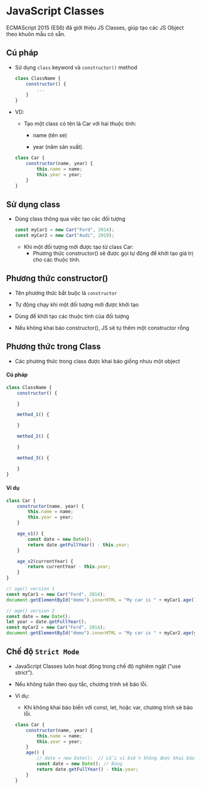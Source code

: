# JavaScript Classes
ECMAScript 2015 (ES6) đã giới thiệu JS Classes, giúp tạo các JS Object theo khuôn mẫu có sẵn.

## Cú pháp
- Sử dụng `class` keyword và `constructor()` method

    ```javascript
    class ClassName {
        constructor() {
            ...
        }
    }
    ```

- VD:
    - Tạo một class có tên là Car với hai thuộc tính:
        - name (tên xe)

        - year (năm sản xuất).

    ```javascript
    class Car {
        constructor(name, year) {
            this.name = name;
            this.year = year;
        }
    }
    ```

## Sử dụng class
- Dùng class thông qua việc tạo các đối tượng

    ```javascript
    const myCar1 = new Car("Ford", 2014);
    const myCar2 = new Car("Audi", 2019);
    ```

    - Khi một đối tượng mới được tạo từ class Car:
        - Phương thức constructor() sẽ được gọi tự động để khởi tạo giá trị cho các thuộc tính.

## Phương thức constructor()
- Tên phương thức bắt buộc là `constructor`

- Tự động chạy khi một đối tượng mới được khởi tạo

- Dùng để khởi tạo các thuộc tính của đối tượng

- Nếu không khai báo constructor(), JS sẽ tự thêm một constructor rỗng

## Phương thức trong Class
- Các phương thức trong class được khai báo giống nhưu một object

#### Cú pháp

```javascript
class ClassName {
    constructor() {

    }

    method_1() {

    }

    method_2() {

    }

    method_3() {

    }
}
```

#### Ví dụ
```javascript
class Car {
    constructor(name, year) {
        this.name = name;
        this.year = year;
    }

    age_v1() {
        const date = new Date();
        return date.getFullYear() - this.year;
    }

    age_v2(currentYear) {
        return currentYear - this.year;
    }
}

// age() version 1
const myCar1 = new Car("Ford", 2014);
document.getElementById("demo").innerHTML = "My car is " + myCar1.age() + " years old.";

// age() version 2
const date = new Date();
let year = date.getFullYear();
const myCar2 = new Car("Ford", 2014);
document.getElementById("demo").innerHTML = "My car is " + myCar2.age(year) + " years old.";
```

## Chế độ `Strict Mode`
- JavaScript Classes luôn hoạt động trong chế độ nghiêm ngặt ("use strict").

- Nếu không tuân theo quy tắc, chương trình sẽ báo lỗi.

- Ví dụ:
    - Khi không khai báo biến với const, let, hoặc var, chương trình sẽ báo lỗi.

    ```javascript
    class Car {
        constructor(name, year) {
            this.name = name;
            this.year = year;
        }
        age() {
            // date = new Date();  // Lỗi vì biến không được khai báo
            const date = new Date(); // Đúng
            return date.getFullYear() - this.year;
        }
    }
    ```
